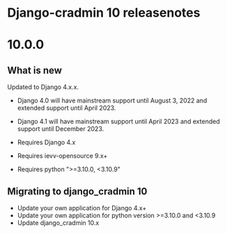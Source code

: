 Django-cradmin 10 releasenotes
=============================


10.0.0
=====

## What is new

Updated to Django 4.x.x.
- Django 4.0 will have mainstream support until August 3, 2022 and extended support until April 2023.
- Django 4.1 will have mainstream support until April 2023 and extended support until December 2023.


- Requires Django 4.x
- Requires ievv-opensource 9.x+
- Requires python ">=3.10.0, <3.10.9"

## Migrating to django_cradmin 10
- Update your own application for Django 4.x+
- Update your own application for python version >=3.10.0 and <3.10.9
- Update django_cradmin 10.x
